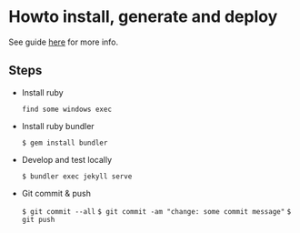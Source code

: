 # Howto install, generate and deploy

See guide [here](https://help.github.com/en/github/working-with-github-pages/creating-a-github-pages-site-with-jekyll) for more info.

## Steps

- Install ruby

  `find some windows exec`

- Install ruby bundler

  `$ gem install bundler`

- Develop and test locally

  `$ bundler exec jekyll serve`

- Git commit & push

  `$ git commit --all`
  `$ git commit -am "change: some commit message"`
  `$ git push`
